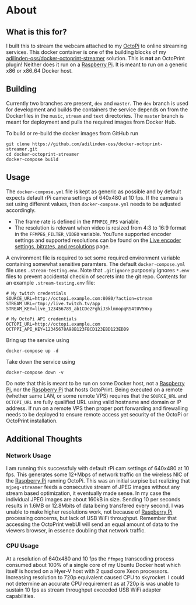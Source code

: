 # About

## What is this for?

I built this to stream the webcam attached to my [OctoPi](https://octoprint.org/) to online streaming services. This docker container is one of the building blocks of my [adilinden-oss/docker-octoprint-streamer](https://github.com/adilinden-oss/docker-octoprint-streamer) solution. This is **not** an OctoPrint plugin! Neither does it run on a [Raspberry Pi](https://www.raspberrypi.org/). It is meant to run on a generic x86 or x86_64 Docker host.

## Building

Currently two branches are present, `dev` and `master`. The `dev` branch is used for development and builds the containers the service depends on from the Dockerfiles in the `music`, `stream` and `text` directories. The `master` branch is meant for deployment and pulls the required images from Docker Hub.

To build or re-build the docker images from GitHub run

	git clone https://github.com/adilinden-oss/docker-octoprint-streamer.git
	cd docker-octoprint-streamer
	docker-compose build

## Usage

The `docker-compose.yml` file is kept as generic as possible and by default expects default rPi camera settings of 640x480 at 10 fps. If the camera is set using different values, then `docker-compose.yml` needs to be adjusted accordingly.

  - The frame rate is defined in the `FFMPEG_FPS` variable.
  - The resolution is relevant when video is resized from 4:3 to 16:9 format in the `FFMPEG_FILTER_VIDEO` variable. YouTune supported encoder settings and supported resolutions can be found on the [Live encoder settings, bitrates, and resolutions](https://support.google.com/youtube/answer/2853702?hl=en) page.

A environment file is required to set some required environment variable containing somewhat sensitive paramters. The default `docker-compose.yml` file uses `.stream-testing.env`. Note that `.gitignore` purposely ignores `*.env` files to prevent accidental checkin of secrets into the git repo. Contents for an example `.stream-testing.env` file:

	# My twitch credentials
	SOURCE_URL=http://octopi.example.com:8080/?action=stream
	STREAM_URL=rtmp://live.twitch.tv/app
	STREAM_KEY=live_123456789_ab1CDe2FghiJ3klmnopqRS4tUV5Wxy

	# My OctoPi API credentials
	OCTOPI_URL=http://octopi.example.com
	OCTPPI_API_KEY=12345678A98B123FBCD123EBD123EDD9

Bring up the service using

	docker-compose up -d

Take down the service using

	docker-compose down -v

Do note that this is meant to be run on some Docker host, not a [Raspberry Pi](https://www.raspberrypi.org/), nor the [Raspberry Pi](https://www.raspberrypi.org/) that hosts OctoPrint. Being executed on a remote (whether same LAN, or some remote VPS) requires that the `SOURCE_URL` and `OCTOPI_URL` are fully qualified URL using valid hostname and domain or IP address. If run on a remote VPS then proper port forwarding and firewalling needs to be deployed to ensure remote access yet security of the OctoPi or OctoPrint installation.

## Additional Thoughts

### Network Usage

I am running this successfuly with default rPi cam settings of 640x480 at 10 fps. This generates some 12+Mbps of network traffic on the wireless NIC of the [Raspberry Pi](https://www.raspberrypi.org/) running OctoPi. This was an initial surpise but realizing that `mjpeg-streamer` feeds a consecutive stream of JPEG images without any stream based optimization, it eventually made sense. In my case the individual JPEG images are about 160kB in size. Sending 10 per seconds results in 1.6MB or 12.8Mbits of data being transfered every second. I was unable to make higher resolutions work, not because of [Raspberry Pi](https://www.raspberrypi.org/) processing concerns, but lack of USB WiFi throughput. Remember that accessing the OctoPrint webUI will send an equal amount of data to the viewers browser, in essence doubling that network traffic.

### CPU Usage

At a resolution of 640x480 and 10 fps the `ffmpeg` transcoding process consumed about 100% of a single core of my Ubuntu Docker host which itself is hosted on a Hyer-V host with 2 quad core Xeon processors. Increasing resolution to 720p equivalent caused CPU to skyrocket. I could not determine an accurate CPU requirement as at 720p is was unable to sustain 10 fps as stream throughput exceeded USB WiFi adapter capabilities.



